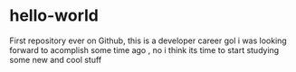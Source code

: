 # hello-world
First repository ever on Github, this is a developer career gol i was looking forward to acomplish some time ago , no i think its time to start studying some new and cool stuff
